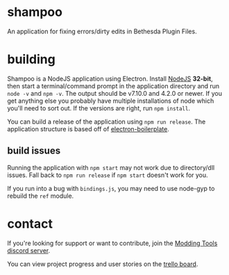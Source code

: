 # shampoo
An application for fixing errors/dirty edits in Bethesda Plugin Files.

# building
Shampoo is a NodeJS application using Electron.  Install [NodeJS](https://nodejs.org/en/download/current/) **32-bit**, then start a terminal/command prompt in the application directory and run `node -v` and `npm -v`.  The output should be v7.10.0 and 4.2.0 or newer.  If you get anything else you probably have multiple installations of node which you'll need to sort out.  If the versions are right, run `npm install`.

You can build a release of the application using `npm run release`.  The application structure is based off of [electron-boilerplate](https://github.com/szwacz/electron-boilerplate).  

## build issues
Running the application with `npm start` may not work due to directory/dll issues.  Fall back to `npm run release` if `npm start` doesn't work for you.

If you run into a bug with `bindings.js`, you may need to use node-gyp to rebuild the `ref` module.

# contact
If you're looking for support or want to contribute, join the [Modding Tools discord server](https://discord.gg/GUfRdpT).

You can view project progress and user stories on the [trello board](https://trello.com/b/CPX0FReQ/shampoo-plugin-cleaner).

